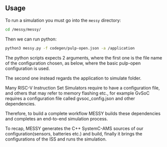 ## Usage

To run a simulation you must go into the `messy` directory:

```bash
cd /messy/messy/
```

Then we can run python:

```bash
python3 messy.py -f codegen/pulp-open.json -a /application 
```

The python scripts expects 2 arguments, where the first one is the file name of the configuration chosen, as below, where the basic pulp-open configuration is used.

The second one instead regards the application to simulate folder.

Many RISC-V Instruction Set Simulators require to have a configuration file, and others that may refer to memory flashing etc., for example GvSoC requires a configuration file called gvsoc_config.json and other dependencies.

Therefore, to build a complete workflow MESSY builds these dependencies and completes an end-to-end simulation process.

To recap, MESSY generates the C++ SystemC-AMS sources of our configuration(sensors, batteries etc.) and build, finally it brings the configurations of the ISS and runs the simulation.